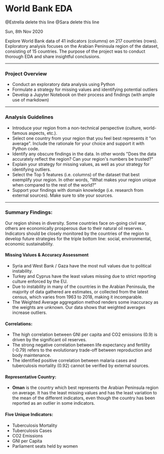 # World Bank EDA

@Estrella delete this line
@Sara delete this line

Sun, 8th Nov 2020

Explore World Bank data of 41 indicators (columns) on 217 countries (rows). Exploratory analysis focuses on the Arabian Peninsula region of the dataset, consisting of 15 countries. The purpose of the project was to conduct thorough EDA and share insightful conclusions. 

---
### Project Overview

- Conduct an exploratory data analysis using Python
- Formulate a strategy for missing values and identifying potential outliers
- Develop a Jupyter Notebook on their process and findings (with ample use of markdown) 

---
### Analysis Guidelines

- Introduce your region from a non-technical perspective (culture, world-famous aspects, etc.). 
- Select one country from your region that you feel best represents it "on average". Include the rationale for your choice and support it with Python code.
- Identify any obscure findings in the data. In other words "Does the data accurately reflect the region? Can your region's numbers be trusted?"
- Explain your strategy for missing values, as well as your strategy for identifying outliers.
- Select the Top 5 features (i.e. columns) of the dataset that best exemplify your region. In other words, "What makes your region unique when compared to the rest of the world?"
- Support your findings with domain knowledge (i.e. research from external sources). Make sure to site your sources.

---
### Summary Findings:

Our region shines in diversity. Some countries face on-going civil war, others are economically prosperous due to their natural oil reserves.
Indicators should be closely monitored by the countries of the region to develop future strategies for the triple bottom line: social, environmental, economic sustainability.

#### Missing Values & Accuracy Assessment
- Syria and West Bank / Gaza have the most null values due to political instability. 
- Turkey and Cyprus have the least values missing due to strict reporting culture enforced by the EU. 
- Due to instability in many of the countries in the Arabian Peninsula, the majority of data gathered are estimates, or collected from the latest census, which varies from 1963 to 2018, making it incomparable. 
- The Weighted Average aggregation method renders some inaccuracy as the weights are unknown. Our data shows that weighted averages increase outliers.

#### Correlations: 
- The high correlation between GNI per capita and CO2 emissions (0.9) is driven by the significant oil reserves. 
- The strong negative correlation between life expectancy and fertility (-0.79) refers to the evolutionary trade-off between reproduction and body maintenance.
- The identified positive correlation between malaria cases and tuberculosis mortality (0.92) cannot be verified by external sources. 

#### Representative Country: 
- **Oman** is the country which best represents the Arabian Peninsula region on average. It has the least missing values and has the least variation to the mean of the different indicators, even though the country has been reported as an outlier in some indicators. 

#### Five Unique Indicators: 
- Tuberculosis Mortality
- Tuberculosis Cases
- CO2 Emissions
- GNI per Capita
- Parliament seats held by women
